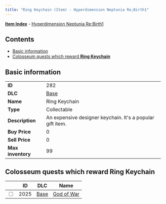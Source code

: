 ```yaml
---
title: "Ring Keychain (Item) - Hyperdimension Neptunia Re;Birth1"
---
```


[**Item Index**](/neptunia/rb1/item/index.html) - [Hyperdimension Neptunia Re;Birth1](/neptunia/rb1)

## Contents

- [Basic information](#basic-information)
- [Colosseum quests which reward **Ring Keychain**](#colosseum-quests-which-reward-ring-keychain)

## Basic information

|   |   |
| -- | -- |
| **ID** | 282 |
| **DLC** | [Base](/neptunia/rb1/dlc/1-base.html) |
| **Name** | Ring Keychain |
| **Type** | Collectable |
| **Description** | An expensive designer keychain. It's a popular gift item. |
| **Buy Price** | 0 |
| **Sell Price** | 0 |
| **Max inventory** | 99 |

## Colosseum quests which reward **Ring Keychain**

|    | ID | DLC | Name |
| -- | -- | --- | ---- |
| <input type="checkbox" id="rb1-colosseum-1-2025" class="trackbox" /> | 2025 | [Base](/neptunia/rb1/dlc/1-base.html) | [God of War](/neptunia/rb1/colosseum/1-2025-god-of-war.html) |